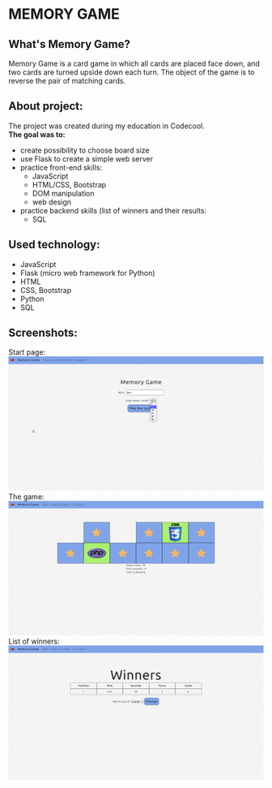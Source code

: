 # MEMORY GAME

## What's Memory Game?
Memory Game is a card game in which all cards are placed face down, and two cards are turned upside down each turn. The object of the game is to reverse the pair of matching cards.

## About project:
The project was created during my education in Codecool.<br/>
**The goal was to:**
* create possibility to choose board size 
* use Flask to create a simple web server
* practice front-end skills: 
  * JavaScript
  * HTML/CSS, Bootstrap
  * DOM manipulation
  * web design
* practice backend skills (list of winners and their results:
  * SQL

## Used technology:
* JavaScript
* Flask (micro web framework for Python)
* HTML
* CSS, Bootstrap
* Python
* SQL

## Screenshots:

Start page:
![alt text](https://github.com/KacperMitkowski/Memory-Game/blob/master/screenshots/memory_1.png)
The game:
![alt text](https://github.com/KacperMitkowski/Memory-Game/blob/master/screenshots/memory_2.png)
List of winners:
![alt text](https://github.com/KacperMitkowski/Memory-Game/blob/master/screenshots/memory_3.png)

